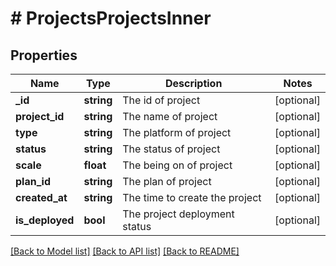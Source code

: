 # # ProjectsProjectsInner

## Properties

Name | Type | Description | Notes
------------ | ------------- | ------------- | -------------
**_id** | **string** | The id of project | [optional]
**project_id** | **string** | The name of project | [optional]
**type** | **string** | The platform of project | [optional]
**status** | **string** | The status of project | [optional]
**scale** | **float** | The being on of project | [optional]
**plan_id** | **string** | The plan of project | [optional]
**created_at** | **string** | The time to create the project | [optional]
**is_deployed** | **bool** | The project deployment status | [optional]

[[Back to Model list]](../../README.md#models) [[Back to API list]](../../README.md#endpoints) [[Back to README]](../../README.md)
